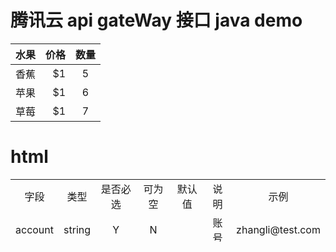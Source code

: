 # 腾讯云 api gateWay 接口 java demo
| 水果        | 价格    |  数量  |
| --------   | -----:  | :----: |
| 香蕉        | $1      |   5    |
| 苹果        | $1      |   6    |
| 草莓        | $1      |   7    |


# html
<table  align="center"  width="80%" height="100px">
    <tr align="center">
        <td>字段</td>
        <td>类型</td>
        <td>是否必选</td>
        <td>可为空</td>
        <td>默认值</td>
        <td>说明</td>
        <td>示例</td>
    </tr>
    <tr align="center">
        <td>account</td>
        <td>string</td>
        <td>Y</td>
        <td>N</td>
        <td></td>
        <td>账号</td>
        <td>zhangli@test.com</td>
    </tr>
</table>
